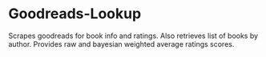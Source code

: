 # Goodreads-Lookup
Scrapes goodreads for book info and ratings.  Also retrieves list of books by author.  Provides raw and bayesian weighted average ratings scores.
